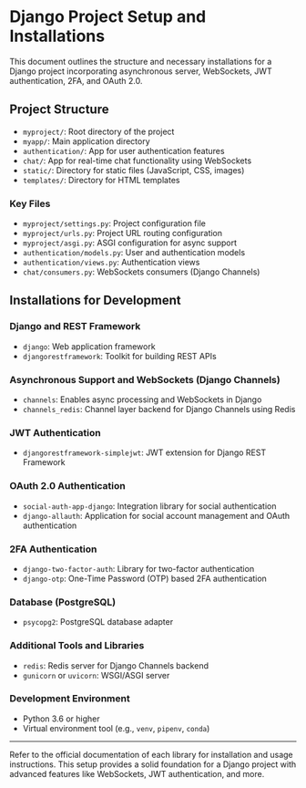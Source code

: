 
# Django Project Setup and Installations

This document outlines the structure and necessary installations for a Django project incorporating asynchronous server, WebSockets, JWT authentication, 2FA, and OAuth 2.0.

## Project Structure

- `myproject/`: Root directory of the project
- `myapp/`: Main application directory
- `authentication/`: App for user authentication features
- `chat/`: App for real-time chat functionality using WebSockets
- `static/`: Directory for static files (JavaScript, CSS, images)
- `templates/`: Directory for HTML templates

### Key Files

- `myproject/settings.py`: Project configuration file
- `myproject/urls.py`: Project URL routing configuration
- `myproject/asgi.py`: ASGI configuration for async support
- `authentication/models.py`: User and authentication models
- `authentication/views.py`: Authentication views
- `chat/consumers.py`: WebSockets consumers (Django Channels)

## Installations for Development

### Django and REST Framework

- `django`: Web application framework
- `djangorestframework`: Toolkit for building REST APIs

### Asynchronous Support and WebSockets (Django Channels)

- `channels`: Enables async processing and WebSockets in Django
- `channels_redis`: Channel layer backend for Django Channels using Redis

### JWT Authentication

- `djangorestframework-simplejwt`: JWT extension for Django REST Framework

### OAuth 2.0 Authentication

- `social-auth-app-django`: Integration library for social authentication
- `django-allauth`: Application for social account management and OAuth authentication

### 2FA Authentication

- `django-two-factor-auth`: Library for two-factor authentication
- `django-otp`: One-Time Password (OTP) based 2FA authentication

### Database (PostgreSQL)

- `psycopg2`: PostgreSQL database adapter

### Additional Tools and Libraries

- `redis`: Redis server for Django Channels backend
- `gunicorn` or `uvicorn`: WSGI/ASGI server

### Development Environment

- Python 3.6 or higher
- Virtual environment tool (e.g., `venv`, `pipenv`, `conda`)

---

Refer to the official documentation of each library for installation and usage instructions. This setup provides a solid foundation for a Django project with advanced features like WebSockets, JWT authentication, and more.
